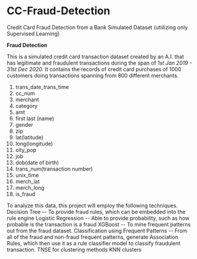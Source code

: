 # CC-Fraud-Detection
Credit Card Fraud Detection from a Bank Simulated Dataset 
(utiilizing only Supervised Learning)

**Fraud Detection**

This is a simulated credit card transaction dataset created by an A.I. that has legitimate and fraudulent transactions during the span of *1st Jan 2019 - 31st Dec 2020.*
It contains the records of credit card purchases of 1000 customers doing transactions spanning from 800 different merchants.

1. trans_date_trans_time
2. cc_num
3. merchant
4. category
5. amt
6. first last (name)
7. gender
8. zip
9. lat(latitude)
10. long(longitude)
11. city_pop
12. job
13. dob(date of birth)
14. trans_num(transaction number)
15. unix_time
16. merch_lat
17. merch_long
18. is_fraud

To analyze this data, this project will employ the following techniques.
Decision Tree -- To provide fraud rules, which can be embedded into the rule engine
Logistic Regression -- Able to provide probability, such as how probable is the transaction is a fraud
XGBoost -- To mine frequent patterns out from the fraud dataset.
Classification using Frequent Patterns -- From all of the fraud and non-fraud frequent patterns, generate Association Rules, which then use it as a rule classifier model to classify fraudulent transaction.
TNSE for clustering methods
KNN clusters
